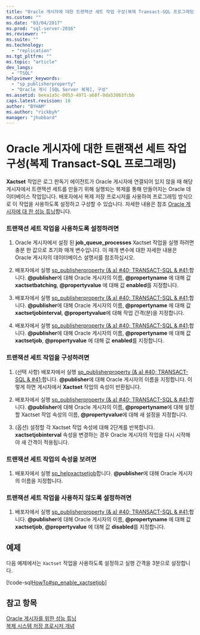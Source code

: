 ```yaml
---
title: "Oracle 게시자에 대한 트랜잭션 세트 작업 구성(복제 Transact-SQL 프로그래밍) | Microsoft Docs"
ms.custom: ""
ms.date: "03/04/2017"
ms.prod: "sql-server-2016"
ms.reviewer: ""
ms.suite: ""
ms.technology: 
  - "replication"
ms.tgt_pltfrm: ""
ms.topic: "article"
dev_langs: 
  - "TSQL"
helpviewer_keywords: 
  - "sp_publisherproperty"
  - "Oracle 게시 [SQL Server 복제], 구성"
ms.assetid: beea1a5c-0053-4971-a68f-0da53063fcbb
caps.latest.revision: 18
author: "BYHAM"
ms.author: "rickbyh"
manager: "jhubbard"
---
```

# Oracle 게시자에 대한 트랜잭션 세트 작업 구성(복제 Transact-SQL 프로그래밍)
  **Xactset** 작업은 로그 판독기 에이전트가 Oracle 게시자에 연결되어 있지 않을 때 해당 게시자에서 트랜잭션 세트를 만들기 위해 실행되는 복제를 통해 만들어지는 Oracle 데이터베이스 작업입니다. 배포자에서 복제 저장 프로시저를 사용하여 프로그래밍 방식으로 이 작업을 사용하도록 설정하고 구성할 수 있습니다. 자세한 내용은 참조 [Oracle 게시자에 대 한 성능 튜닝](../../../relational-databases/replication/non-sql/performance-tuning-for-oracle-publishers.md)합니다.  
  
### 트랜잭션 세트 작업을 사용하도록 설정하려면  
  
1.  Oracle 게시자에서 설정 된 **job_queue_processes** Xactset 작업을 실행 하려면 충분 한 값으로 초기화 매개 변수입니다. 이 매개 변수에 대한 자세한 내용은 Oracle 게시자의 데이터베이스 설명서를 참조하십시오.  
  
2.  배포자에서 실행 [sp_publisherproperty (& a) #40; TRANSACT-SQL & #41;](../../../relational-databases/system-stored-procedures/sp-publisherproperty-transact-sql.md)합니다. **@publisher**에 대해 Oracle 게시자의 이름, **@propertyname** 에 대해 값 **xactsetbatching**, **@propertyvalue** 에 대해 값 **enabled**를 지정합니다.  
  
3.  배포자에서 실행 [sp_publisherproperty (& a) #40; TRANSACT-SQL & #41;](../../../relational-databases/system-stored-procedures/sp-publisherproperty-transact-sql.md)합니다. **@publisher**에 대해 Oracle 게시자의 이름, **@propertyname** 에 대해 값 **xactsetjobinterval**, **@propertyvalue**에 대해 작업 간격(분)을 지정합니다.  
  
4.  배포자에서 실행 [sp_publisherproperty (& a) #40; TRANSACT-SQL & #41;](../../../relational-databases/system-stored-procedures/sp-publisherproperty-transact-sql.md)합니다. **@publisher**에 대해 Oracle 게시자의 이름, **@propertyname** 에 대해 값 **xactsetjob**, **@propertyvalue** 에 대해 값 **enabled**를 지정합니다.  
  
### 트랜잭션 세트 작업을 구성하려면  
  
1.  (선택 사항) 배포자에서 실행 [sp_publisherproperty (& a) #40; TRANSACT-SQL & #41;](../../../relational-databases/system-stored-procedures/sp-publisherproperty-transact-sql.md)합니다. **@publisher**에 대해 Oracle 게시자의 이름을 지정합니다. 이렇게 하면 게시자에서 **Xactset** 작업의 속성이 반환됩니다.  
  
2.  배포자에서 실행 [sp_publisherproperty (& a) #40; TRANSACT-SQL & #41;](../../../relational-databases/system-stored-procedures/sp-publisherproperty-transact-sql.md)합니다. **@publisher**에 대해 Oracle 게시자의 이름, **@propertyname**에 대해 설정할 Xactset 작업 속성의 이름, **@propertyvalue**에 대해 새 설정을 지정합니다.  
  
3.  (옵션) 설정할 각 Xactset 작업 속성에 대해 2단계를 반복합니다. **xactsetjobinterval** 속성을 변경하는 경우 Oracle 게시자의 작업을 다시 시작해야 새 간격이 적용됩니다.  
  
### 트랜잭션 세트 작업의 속성을 보려면  
  
1.  배포자에서 실행 [sp_helpxactsetjob](../../../relational-databases/system-stored-procedures/sp-helpxactsetjob-transact-sql.md)합니다. **@publisher**에 대해 Oracle 게시자의 이름을 지정합니다.  
  
### 트랜잭션 세트 작업을 사용하지 않도록 설정하려면  
  
1.  배포자에서 실행 [sp_publisherproperty (& a) #40; TRANSACT-SQL & #41;](../../../relational-databases/system-stored-procedures/sp-publisherproperty-transact-sql.md)합니다. **@publisher**에 대해 Oracle 게시자의 이름, **@propertyname** 에 대해 값 **xactsetjob**, **@propertyvalue** 에 대해 값 **disabled**를 지정합니다.  
  
## 예제  
 다음 예제에서는 `Xactset` 작업을 사용하도록 설정하고 실행 간격을 3분으로 설정합니다.  
  
 [!code-sql[HowTo#sp_enable_xactsetjob](../../../relational-databases/replication/codesnippet/tsql/configure-the-transactio_1.sql)]  
  
## 참고 항목  
 [Oracle 게시자를 위한 성능 튜닝](../../../relational-databases/replication/non-sql/performance-tuning-for-oracle-publishers.md)   
 [복제 시스템 저장 프로시저 개념](../../../relational-databases/replication/concepts/replication-system-stored-procedures-concepts.md)  
  
  